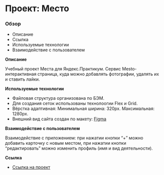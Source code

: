 # Проект: Место

### Обзор
* Описание
* Ссылка
* Используемые технологии
* Взаимодействие с пользователем

**Описание**

Учебный проект Места для Яндекс.Практикум.
Сервис Mesto-интерактивная страница, куда можно добавлять фотографии, удалять их и ставить лайки.

**Используемые технологии**

 * Файловая структура организована по БЭМ.
 * Для создания сеток использованы технолоогии Flex и Grid.
 * Вёрстка адаптивная: Минимальная ширина: 320px. Максимальная: 1280px.
 * Внешний вид сайта создан по макету: [Figma](https://www.figma.com/file/2cn9N9jSkmxD84oJik7xL7/JavaScript.-Sprint-4?node-id=0%3A1)

 **Взаимодействие с пользователем**

 Взаимодействие с приложением: при нажатии кнопки “+” можно добавить карточку с новым местом, при нажатии кнопки “редактировать” можно изменить профиль (имя и вид деятельности).

**Ссылка**

* [Ссылка на проект](https://aksenov-m.github.io/mesto/index)
